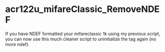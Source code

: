 # acr122u_mifareClassic_RemoveNDEF
If you have NDEF formatted your mifareclassic 1k using my previous script, you can now use this much cleaner script to uninitialize the tag again (no more ndef).

